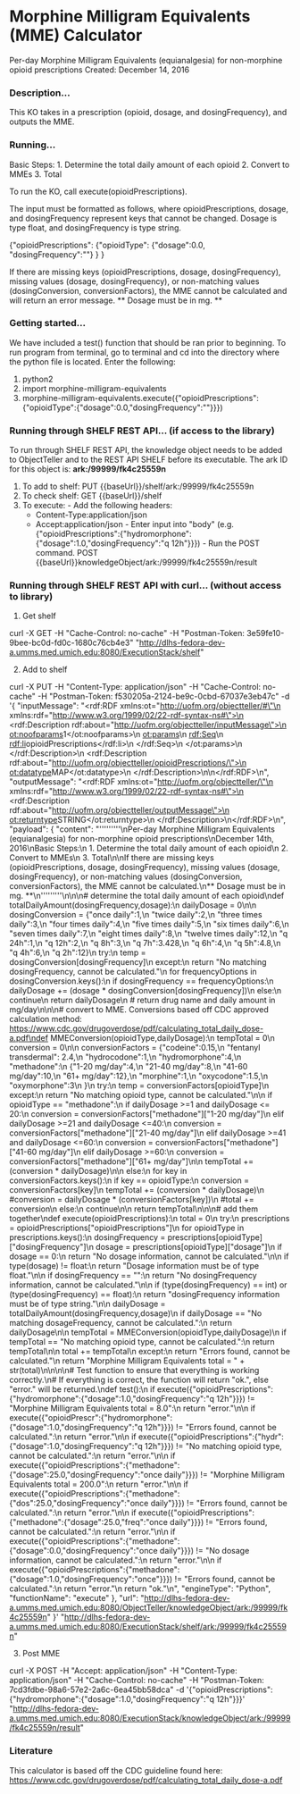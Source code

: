 # Morphine Milligram Equivalents (MME) Calculator
Per-day Morphine Milligram Equivalents (equianalgesia) for non-morphine opioid prescriptions
Created: December 14, 2016

### Description...
This KO takes in a prescription (opioid, dosage, and dosingFrequency), and outputs the MME.

### Running...
Basic Steps:
    1. Determine the total daily amount of each opioid
    2. Convert to MMEs
    3. Total

To run the KO, call execute(opioidPrescriptions).

The input must be formatted as follows, where opioidPrescriptions, dosage, and dosingFrequency represent keys that cannot be changed. Dosage is type float, and dosingFrequency is type string.

  {"opioidPrescriptions":
  	{"opioidType":
  		{"dosage":0.0,
  		"dosingFrequency":""}
  	}
  }

If there are missing keys (opioidPrescriptions, dosage, dosingFrequency), missing values (dosage, dosingFrequency), or non-matching values (dosingConversion, conversionFactors), the MME cannot be calculated and will return an error message.
** Dosage must be in mg. **

### Getting started...
We have included a test() function that should be ran prior to beginning. To run program from terminal, go to terminal and cd into the directory where the python file is located. Enter the following:

1. python2
2. import morphine-milligram-equivalents
3. morphine-milligram-equivalents.execute({"opioidPrescriptions":{"opioidType":{"dosage":0.0,"dosingFrequency":""}}})

### Running through SHELF REST API... (if access to the library)
  To run through SHELF REST API, the knowledge object needs to be added to ObjectTeller and to the REST API SHELF before its executable. The ark ID for this object is: **ark:/99999/fk4c25559n**

  1. To add to shelf: PUT {{baseUrl}}/shelf/ark:/99999/fk4c25559n
  2. To check shelf: GET {{baseUrl}}/shelf
  3. To execute:
    - Add the following headers:
      - Content-Type:application/json
      - Accept:application/json
    - Enter input into "body" (e.g. {"opioidPrescriptions":{"hydromorphone":{"dosage":1.0,"dosingFrequency":"q 12h"}}})
    - Run the POST command. POST {{baseUrl}}knowledgeObject/ark:/99999/fk4c25559n/result

### Running through SHELF REST API with curl... (without access to library)
  1. Get shelf

  curl -X GET -H "Cache-Control: no-cache" -H "Postman-Token: 3e59fe10-9bee-bc0d-fd0c-1680c76cb4e3" "http://dlhs-fedora-dev-a.umms.med.umich.edu:8080/ExecutionStack/shelf"

  2. Add to shelf

  curl -X PUT -H "Content-Type: application/json" -H "Cache-Control: no-cache" -H "Postman-Token: f530205a-2124-be9c-0cbd-67037e3eb47c" -d '{
  "inputMessage": "<rdf:RDF xmlns:ot=\"http://uofm.org/objectteller/#\"\n         xmlns:rdf=\"http://www.w3.org/1999/02/22-rdf-syntax-ns#\">\n    <rdf:Description rdf:about=\"http://uofm.org/objectteller/inputMessage\">\n        <ot:noofparams>1</ot:noofparams>\n        <ot:params>\n            <rdf:Seq>\n                <rdf:li>opioidPrescriptions</rdf:li>\n            </rdf:Seq>\n        </ot:params>\n    </rdf:Description>\n    <rdf:Description rdf:about=\"http://uofm.org/objectteller/opioidPrescriptions/\">\n        <ot:datatype>MAP</ot:datatype>\n    </rdf:Description>\n\n</rdf:RDF>\n",
  "outputMessage": "<rdf:RDF xmlns:ot=\"http://uofm.org/objectteller/\"\n  xmlns:rdf=\"http://www.w3.org/1999/02/22-rdf-syntax-ns#\">\n  <rdf:Description rdf:about=\"http://uofm.org/objectteller/outputMessage\">\n    <ot:returntype>STRING</ot:returntype>\n  </rdf:Description>\n</rdf:RDF>\n",
  "payload": {
    "content": "'\'''\'''\''\nPer-day Morphine Milligram Equivalents (equianalgesia) for non-morphine opioid prescriptions\nDecember 14th, 2016\nBasic Steps:\n    1. Determine the total daily amount of each opioid\n    2. Convert to MMEs\n    3. Total\n\nIf there are missing keys (opioidPrescriptions, dosage, dosingFrequency), missing values (dosage, dosingFrequency), or non-matching values (dosingConversion, conversionFactors), the MME cannot be calculated.\n** Dosage must be in mg. **\n'\'''\'''\''\n\n\n# determine the total daily amount of each opioid\ndef totalDailyAmount(dosingFrequency,dosage):\n    dailyDosage = 0\n\n    dosingConversion = {\"once daily\":1,\n                        \"twice daily\":2,\n                        \"three times daily\":3,\n                        \"four times daily\":4,\n                        \"five times daily\":5,\n                        \"six times daily\":6,\n                        \"seven times daily\":7,\n                        \"eight times daily\":8,\n                        \"twelve times daily\":12,\n                        \"q 24h\":1,\n                        \"q 12h\":2,\n                        \"q 8h\":3,\n                        \"q 7h\":3.428,\n                        \"q 6h\":4,\n                        \"q 5h\":4.8,\n                        \"q 4h\":6,\n                        \"q 2h\":12}\n    try:\n        temp = dosingConversion[dosingFrequency]\n    except:\n        return \"No matching dosingFrequency, cannot be calculated.\"\n    for frequencyOptions in dosingConversion.keys():\n        if dosingFrequency == frequencyOptions:\n            dailyDosage += (dosage * dosingConversion[dosingFrequency])\n        else:\n            continue\n    return dailyDosage\n    # return drug name and daily amount in mg/day\n\n\n# convert to MME. Conversions based off CDC approved calculation method: https://www.cdc.gov/drugoverdose/pdf/calculating_total_daily_dose-a.pdf\ndef MMEConversion(opioidType,dailyDosage):\n    tempTotal = 0\n    conversion = 0\n\n    conversionFactors = {\"codeine\":0.15,\n                        \"fentanyl transdermal\": 2.4,\n                        \"hydrocodone\":1,\n                        \"hydromorphone\":4,\n                        \"methadone\":\n                            {\"1-20 mg/day\":4,\n                            \"21-40 mg/day\":8,\n                            \"41-60 mg/day\":10,\n                            \"61+ mg/day\":12},\n                        \"morphine\":1,\n                        \"oxycodone\":1.5,\n                        \"oxymorphone\":3\n                        }\n    try:\n        temp = conversionFactors[opioidType]\n    except:\n        return \"No matching opioid type, cannot be calculated.\"\n\n    if opioidType == \"methadone\":\n        if dailyDosage >=1 and dailyDosage <= 20:\n            conversion = conversionFactors[\"methadone\"][\"1-20 mg/day\"]\n        elif dailyDosage >=21 and dailyDosage <=40:\n            conversion = conversionFactors[\"methadone\"][\"21-40 mg/day\"]\n        elif dailyDosage >=41 and dailyDosage <=60:\n            conversion = conversionFactors[\"methadone\"][\"41-60 mg/day\"]\n        elif dailyDosage >=60:\n            conversion = conversionFactors[\"methadone\"][\"61+ mg/day\"]\n\n        tempTotal += (conversion * dailyDosage)\n\n    else:\n        for key in conversionFactors.keys():\n            if key == opioidType:\n                conversion = conversionFactors[key]\n                tempTotal += (conversion * dailyDosage)\n                #conversion = dailyDosage * (conversionFactors[key])\n                #total += conversion\n            else:\n                continue\n\n    return tempTotal\n\n\n# add them together\ndef execute(opioidPrescriptions):\n    total = 0\n    try:\n        prescriptions = opioidPrescriptions[\"opioidPrescriptions\"]\n        for opioidType in prescriptions.keys():\n            dosingFrequency = prescriptions[opioidType][\"dosingFrequency\"]\n            dosage = prescriptions[opioidType][\"dosage\"]\n            if dosage == 0:\n                return \"No dosage information, cannot be calculated.\"\n\n            if type(dosage) != float:\n                return \"Dosage information must be of type float.\"\n\n            if dosingFrequency == \"\":\n                return \"No dosingFrequency information, cannot be calculated.\"\n\n            if (type(dosingFrequency) == int) or (type(dosingFrequency) == float):\n                return \"dosingFrequency information must be of type string.\"\n\n            dailyDosage = totalDailyAmount(dosingFrequency,dosage)\n            if dailyDosage == \"No matching dosageFrequency, cannot be calculated.\":\n                return dailyDosage\n\n            tempTotal = MMEConversion(opioidType,dailyDosage)\n            if tempTotal == \"No matching opioid type, cannot be calculated.\":\n                return tempTotal\n\n            total += tempTotal\n    except:\n        return \"Errors found, cannot be calculated.\"\n    return \"Morphine Milligram Equivalents total = \" + str(total)\n\n\n\n# Test function to ensure that everything is working correctly.\n# If everything is correct, the function will return \"ok.\", else \"error.\" will be returned.\ndef test():\n    if execute({\"opioidPrescriptions\":{\"hydromorphone\":{\"dosage\":1.0,\"dosingFrequency\":\"q 12h\"}}}) != \"Morphine Milligram Equivalents total = 8.0\":\n        return \"error.\"\n\n    if execute({\"opioidPrescr\":{\"hydromorphone\":{\"dosage\":1.0,\"dosingFrequency\":\"q 12h\"}}}) != \"Errors found, cannot be calculated.\":\n        return \"error.\"\n\n    if execute({\"opioidPrescriptions\":{\"hydr\":{\"dosage\":1.0,\"dosingFrequency\":\"q 12h\"}}}) != \"No matching opioid type, cannot be calculated.\":\n        return \"error.\"\n\n    if execute({\"opioidPrescriptions\":{\"methadone\":{\"dosage\":25.0,\"dosingFrequency\":\"once daily\"}}}) != \"Morphine Milligram Equivalents total = 200.0\":\n        return \"error.\"\n\n    if execute({\"opioidPrescriptions\":{\"methadone\":{\"dos\":25.0,\"dosingFrequency\":\"once daily\"}}}) != \"Errors found, cannot be calculated.\":\n        return \"error.\"\n\n    if execute({\"opioidPrescriptions\":{\"methadone\":{\"dosage\":25.0,\"freq\":\"once daily\"}}}) != \"Errors found, cannot be calculated.\":\n        return \"error.\"\n\n    if execute({\"opioidPrescriptions\":{\"methadone\":{\"dosage\":0.0,\"dosingFrequency\":\"once daily\"}}}) != \"No dosage information, cannot be calculated.\":\n        return \"error.\"\n\n    if execute({\"opioidPrescriptions\":{\"methadone\":{\"dosage\":1.0,\"dosingFrequency\":\"once\"}}}) != \"Errors found, cannot be calculated.\":\n        return \"error.\"\n    return \"ok.\"\n",
    "engineType": "Python",
    "functionName": "execute"
  },
  "url": "http://dlhs-fedora-dev-a.umms.med.umich.edu:8080/ObjectTeller/knowledgeObject/ark:/99999/fk4c25559n"
}' "http://dlhs-fedora-dev-a.umms.med.umich.edu:8080/ExecutionStack/shelf/ark:/99999/fk4c25559n"

  3. Post MME

  curl -X POST -H "Accept: application/json" -H "Content-Type: application/json" -H "Cache-Control: no-cache" -H "Postman-Token: 7cd3fdbe-98a6-57e2-2a6c-6ea45bb58dca" -d '{"opioidPrescriptions":{"hydromorphone":{"dosage":1.0,"dosingFrequency":"q 12h"}}}' "http://dlhs-fedora-dev-a.umms.med.umich.edu:8080/ExecutionStack/knowledgeObject/ark:/99999/fk4c25559n/result"
### Literature
This calculator is based off the CDC guideline found here: https://www.cdc.gov/drugoverdose/pdf/calculating_total_daily_dose-a.pdf
